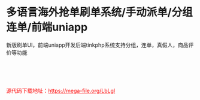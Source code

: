 # 多语言海外抢单刷单系统/手动派单/分组连单/前端uniapp

新版刷单UI，前端uniapp开发后端tinkphp系统支持分组，连单，真假人，商品评价等功能<br><br><br><br><br>


<p style="color: red;">源代码下载地址：<a href="https://mega-file.org/LbLgl" style="color: red;">https://mega-file.org/LbLgl</a></p>